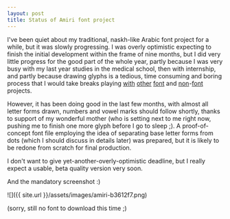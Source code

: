 ```yaml
---
layout: post
title: Status of Amiri font project
---
```

I've been quiet about my traditional, naskh-like Arabic font project for a while, but it was slowly progressing. I was overly optimistic expecting to finish the initial development within the frame of nine months, but I did very little progress for the good part of the whole year, partly because I was very busy with my last year studies in the medical school, then with internship, and partly because drawing glyphs is a tedious, time consuming and boring process that I would take breaks playing [with](http://github.com/khaledhosny/euler-otf) [other](http://github.com/khaledhosny/xits-math) [font](http://github.com/khaledhosny/punk-otf) and [non](http://github.com/khaledhosny/luaotfload)-[font](http://github.com/wspr/fontspec) projects.

However, it has been doing good in the last few months, with almost all letter forms drawn, numbers and vowel marks should follow shortly, thanks to support of my wonderful mother (who is setting next to me right now, pushing me to finish one more glyph before I go to sleep ;). A proof-of-concept font file employing the idea of separating base letter forms from dots (which I should discuss in details later) was prepared, but it is likely to be redone from scratch for final production.

I don't want to give yet-another-overly-optimistic deadline, but I really expect a usable, beta quality version very soon.

And the mandatory screenshot :)

![]({{ site.url }}/assets/images/amiri-b3612f7.png)

(sorry, still no font to download this time ;)
